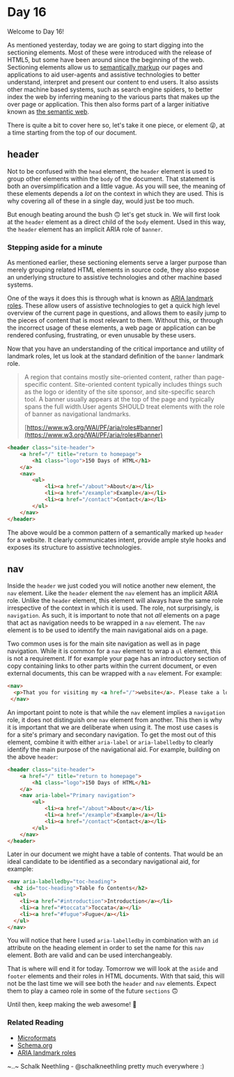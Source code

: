 # Day 16

Welcome to Day 16!

As mentioned yesterday, today we are going to start digging into the sectioning elements. Most of these were introduced with the release of HTML5, but some have been around since the beginning of the web. Sectioning elements allow us to [semantically markup](https://en.wikipedia.org/wiki/Semantic_HTML) our pages and applications to aid user-agents and assistive technologies to better understand, interpret and present our content to end users. It also assists other machine based systems, such as search engine spiders, to better index the web by inferring meaning to the various parts that makes up the over page or application. This then also forms part of a larger initiative known as [the semantic web](https://www.w3.org/standards/semanticweb/).

There is quite a bit to cover here so, let's take it one piece, or element 😜, at a time starting from the top of our document.

## header

Not to be confused with the `head` element, the `header` element is used to group other elements within the `body` of the document. That statement is both an oversimplification and a little vague. As you will see, the meaning of these elements depends a _lot_ on the context in which they are used. This is why covering all of these in a single day, would just be too much.

 But enough beating around the bush 🙃 let's get stuck in. We will first look at the `header` element as a direct child of the `body` element. Used in this way, the `header` element has an implicit ARIA role of `banner`. 

### Stepping aside for a minute

As mentioned earlier, these sectioning elements serve a larger purpose than merely grouping related HTML elements in source code, they also expose an underlying structure to assistive technologies and other machine based systems.

One of the ways it does this is through what is known as [ARIA landmark roles](https://www.w3.org/WAI/PF/aria/roles#landmark_roles). These allow users of assistive technologies to get a quick high level overview of the current page in questions, and allows them to easily jump to the pieces of content that is most relevant to them. Without this, or through the incorrect usage of these elements, a web page or application can be rendered confusing, frustrating, or even unusable by these users.

Now that you have an understanding of the critical importance and utility of landmark roles, let us look at the standard definition of the `banner` landmark role.

> A region that contains mostly site-oriented content, rather than page-specific content. Site-oriented content typically includes things such as the logo or identity of the site sponsor, and site-specific search tool. A banner usually appears at the top of the page and typically spans the full width.User agents SHOULD treat elements with the role of banner as navigational landmarks.
>
> [https://www.w3.org/WAI/PF/aria/roles#banner](https://www.w3.org/WAI/PF/aria/roles#banner)

```html
<header class="site-header">
    <a href="/" title="return to homepage">
        <h1 class="logo">150 Days of HTML</h1>
    </a>
    <nav>
        <ul>
            <li><a href="/about">About</a></li>
            <li><a href="/example">Example</a></li>
            <li><a href="/contact">Contact</a></li>
        </ul>
    </nav>
</header>
```

The above would be a common pattern of a semantically marked up `header` for a website. It clearly communicates intent, provide ample style hooks and exposes its structure to assistive technologies.

## nav

Inside the `header` we just coded you will notice another new element, the `nav` element. Like the `header` element the `nav` element has an implicit ARIA role. Unlike the `header` element, this element will always have the same role irrespective of the context in which it is used. The role, not surprisingly, is `navigation`. As such, it is important to note that not _all_ elements on a page that act as navigation needs to be wrapped in a `nav` element. The `nav` element is to be used to identify the main navigational aids on a page.

Two common uses is for the main site navigation as well as in page navigation. While it is common for a `nav` element to wrap a `ul` element, this is not a requirement. If for example your page has an introductory section of copy containing links to other parts within the current document, or even external documents, this can be wrapped with a `nav` element. For example:

```html
<nav>
  <p>That you for visiting my <a href="/">website</a>. Please take a look around. Here you will find various pieces of my work such as <a href="/blog">blog posts</a>, some <a href="/art">art</a>, I have made, and <a href="/recipes">recipes</a>. If you have any questions for me, please head over to my <a href="/contact">contact page</a> and shoot me a message.</p>
 </nav>
```

An important point to note is that while the `nav` element implies a `navigation` role, it does not distinguish one `nav` element from another. This then is why it is important that we are deliberate when using it. The most use cases is for a site's primary and secondary navigation. To get the most out of this element, combine it with either `aria-label` or `aria-labelledby` to clearly identify the main purpose of the navigational aid. For example, building on the above `header`:

```html
<header class="site-header">
    <a href="/" title="return to homepage">
        <h1 class="logo">150 Days of HTML</h1>
    </a>
    <nav aria-label="Primary navigation">
        <ul>
            <li><a href="/about">About</a></li>
            <li><a href="/example">Example</a></li>
            <li><a href="/contact">Contact</a></li>
        </ul>
    </nav>
</header>
```

Later in our document we might have a table of contents. That would be an ideal candidate to be identified as a secondary navigational aid, for example:

```html
<nav aria-labelledby="toc-heading">
  <h2 id="toc-heading">Table fo Contents</h2>
  <ul>
  	<li><a href="#introduction">Introduction</a></li>
  	<li><a href="#toccata">Toccata</a></li>
  	<li><a href="#fugue">Fugue</a></li>
  </ul>
</nav>
```

You will notice that here I used `aria-labelledby` in combination with an `id` attribute on the heading element in order to set the name for this `nav` element. Both are valid and can be used interchangeably.

That is where will end it for today. Tomorrow we will look at the `aside` and `footer` elements and their roles in HTML documents. With that said, this will not be the last time we will see both the `header` and `nav` elements. Expect them to play a cameo role in some of the future `sections` 🙃

Until then, keep making the web awesome! 🥡

### Related Reading

- [Microformats](http://microformats.org/)
- [Schema.org](http://schema.org/)
- [ARIA landmark roles](https://www.w3.org/WAI/PF/aria/roles#landmark_roles)

~..~
Schalk Neethling - @schalkneethling pretty much everywhere :)